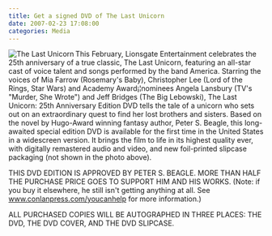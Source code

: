 ```yaml
---
title: Get a signed DVD of The Last Unicorn
date: 2007-02-23 17:08:00
categories: Media
---
```

<a href="/public/uploads/2007/02/lu_dvd_p.jpg" title="The Last Unicorn"><img src="/public/uploads/2007/02/lu_dvd_p.jpg" alt="The Last Unicorn" align="left" /></a>This February, Lionsgate Entertainment celebrates the 25th anniversary of a true classic, The Last Unicorn, featuring an all-star cast of voice talent and songs performed by the band America. Starring the voices of Mia Farrow (Rosemary's Baby), Christopher Lee (Lord of the Rings, Star Wars) and Academy Award¡¦nominees Angela Lansbury (TV's "Murder, She Wrote") and Jeff Bridges (The Big Lebowski), The Last Unicorn: 25th Anniversary Edition DVD tells the tale of a unicorn who sets out on an extraordinary quest to find her lost brothers and sisters. Based on the novel by Hugo-Award winning fantasy author, Peter S. Beagle, this long-awaited special edition DVD is available for the first time in the United States in a widescreen version. It brings the film to life in its highest quality ever, with digitally remastered audio and video, and new foil-printed slipcase packaging (not shown in the photo above).

THIS DVD EDITION IS APPROVED BY PETER S. BEAGLE. MORE THAN HALF THE PURCHASE PRICE GOES TO SUPPORT HIM AND HIS WORKS. (Note: if you buy it elsewhere, he still isn't getting anything at all. See  <a href="http://www.conlanpress.com/youcanhelp">www.conlanpress.com/youcanhelp</a> for more information.)

ALL PURCHASED COPIES WILL BE AUTOGRAPHED IN THREE PLACES: THE DVD, THE DVD COVER, AND THE DVD SLIPCASE.

